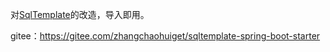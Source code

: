 对[SqlTemplate](https://gitee.com/link?target=https%3A%2F%2Fgithub.com%2Fwenzuojing%2FSqlTemplate)的改造，导入即用。



gitee：https://gitee.com/zhangchaohuiget/sqltemplate-spring-boot-starter